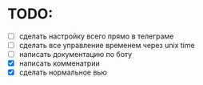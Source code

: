 # TODO:

- [ ] сделать настройку всего прямо в телеграме
- [ ] сделать все управление временем через unix time
- [ ] написать документацию по боту
- [x] написать комменатрии
- [x] сделать нормальное вью
